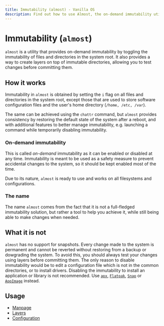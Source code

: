 ```yaml
---
title: Immutability (almost) - Vanilla OS
description: Find out how to use Almost, the on-demand immutability utility.
---
```


# Immutability (`almost`)
`almost` is a utility that provides on-demand immutability by toggling the
immutability of files and directories in the system root. It also provides
a way to create layers on top of immutable directories, allowing you to test
changes before committing them.

## How it works
Immutability in `almost` is obtained by setting the `i` flag on all files and
directories in the system root, except those that are used to store software
configuration files and the user's home directory (`/home, /etc, /var`).

The same can be achieved using the `chattr` command, but `almost` provides
consistency by restoring the default state of the system after a reboot, and
with additional features to better manage immutability, e.g. launching a command while
temporarily disabling immutability.

### On-demand immutability
This is called *on-demand* immutability as it can be enabled or disabled
at any time. Immutability is meant to be used as a safety measure to prevent
accidental changes to the system, so it should be kept enabled most of the
time.

Due to its nature, `almost` is ready to use and works on all filesystems
and configurations.

### The name
The name `almost` comes from the fact that it is not a full-fledged
immutability solution, but rather a tool to help you achieve it, while still being
able to make changes when needed.

## What it is not
`almost` has no support for snapshots. Every change made to the system is
permanent and cannot be reverted without restoring from a backup or dowgrading
the system. To avoid this, you should always test your changes using layers
before committing them. The only reason to disable immutability would be to edit
a configuration file which is not in the common directories, or to install
drivers. Disabling the immutability to install an application or library is
not recommended. Use [`apx`](/docs/apx), [`Flatpak`](/docs/flatpak),
[`Snap`](/docs/snap) or [`AppImage`](/docs/appimage) instead.

## Usage
- [Manpage](/docs/almost/manpage)
- [Layers](/docs/almost/layers)
- [Configuration](/docs/almost/configuration)
